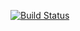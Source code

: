 [![Build Status](https://dev.azure.com/Mmcnabb/Okta/_apis/build/status/mattmcnabb.Okta?branchName=master)](https://dev.azure.com/Mmcnabb/Okta/_build/latest?definitionId=7&branchName=master)
